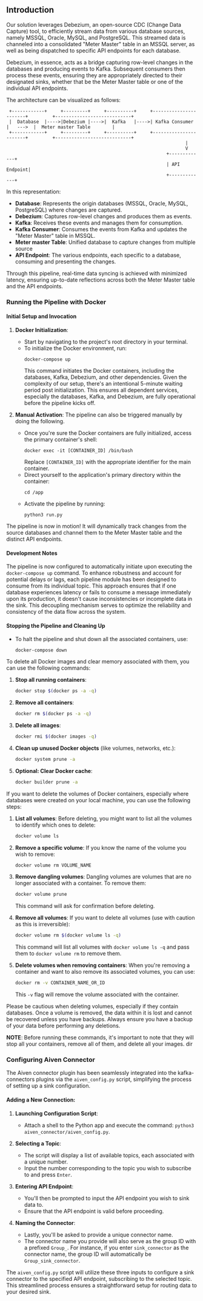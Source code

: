## Introduction

Our solution leverages Debezium, an open-source CDC (Change Data Capture) tool, to efficiently stream data from various database sources, namely MSSQL, Oracle, MySQL, and PostgreSQL. This streamed data is channeled into a consolidated "Meter Master" table in an MSSQL server, as well as being dispatched to specific API endpoints for each database.

Debezium, in essence, acts as a bridge capturing row-level changes in the databases and producing events to Kafka. Subsequent consumers then process these events, ensuring they are appropriately directed to their designated sinks, whether that be the Meter Master table or one of the individual API endpoints.

The architecture can be visualized as follows:

```
 +------------+     +---------+     +----------+     +-----------------------+         +----------------------------+
 |  Database  |---->|Debezium |---->|  Kafka   |---->| Kafka Consumer        |   --->  |  Meter master Table        |
 +------------+     +---------+     +----------+     +-----------------------+         +----------------------------+
                                                                  |
                                                                  V
                                                           +-------------+
                                                           | API Endpoint|
                                                           +-------------+
```

In this representation:
- **Database**: Represents the origin databases (MSSQL, Oracle, MySQL, PostgreSQL) where changes are captured.
- **Debezium**: Captures row-level changes and produces them as events.
- **Kafka**: Receives these events and manages them for consumption.
- **Kafka Consumer**: Consumes the events from Kafka and updates the "Meter Master" table in MSSQL.
- **Meter master Table**: Unified database to capture changes from multiple source
- **API Endpoint**: The various endpoints, each specific to a database, consuming and presenting the changes.

Through this pipeline, real-time data syncing is achieved with minimized latency, ensuring up-to-date reflections across both the Meter Master table and the API endpoints.



### Running the Pipeline with Docker

#### Initial Setup and Invocation

1. **Docker Initialization**:
   - Start by navigating to the project's root directory in your terminal.
   - To initialize the Docker environment, run:
     ```
     docker-compose up
     ```
     This command initiates the Docker containers, including the databases, Kafka, Debezium, and other dependencies. Given the complexity of our setup, there's an intentional 5-minute waiting period post initialization. This ensures all dependent services, especially the databases, Kafka, and Debezium, are fully operational before the pipeline kicks off. 

2. **Manual Activation**:
The pipeline can also be triggered manually by doing the following.

   - Once you're sure the Docker containers are fully initialized, access the primary container's shell:
     ```
     docker exec -it [CONTAINER_ID] /bin/bash
     ```
     Replace `[CONTAINER_ID]` with the appropriate identifier for the main container.
   - Direct yourself to the application's primary directory within the container:
     ```
     cd /app
     ```
   - Activate the pipeline by running:
     ```
     python3 run.py
     ```

The pipeline is now in motion! It will dynamically track changes from the source databases and channel them to the Meter Master table and the distinct API endpoints.
 
 
 
#### Development Notes

The pipeline is now configured to automatically initiate upon executing the `docker-compose up` command. To enhance robustness and account for potential delays or lags, each pipeline module has been designed to consume from its individual topic. This approach ensures that if one database experiences latency or fails to consume a message immediately upon its production, it doesn't cause inconsistencies or incomplete data in the sink. This decoupling mechanism serves to optimize the reliability and consistency of the data flow across the system.

#### Stopping the Pipeline and Cleaning Up

- To halt the pipeline and shut down all the associated containers, use:
  ```
  docker-compose down
  ```



To delete all Docker images and clear memory associated with them, you can use the following commands:

1. **Stop all running containers**:
   ```bash
   docker stop $(docker ps -a -q)
   ```

2. **Remove all containers**:
   ```bash
   docker rm $(docker ps -a -q)
   ```

3. **Delete all images**:
   ```bash
   docker rmi $(docker images -q)
   ```

4. **Clean up unused Docker objects** (like volumes, networks, etc.):
   ```bash
   docker system prune -a
   ```

5. **Optional: Clear Docker cache**:
   ```bash
   docker builder prune -a
   ```



If you want to delete the volumes of Docker containers, especially where databases were created on your local machine, you can use the following steps:

1. **List all volumes**:
   Before deleting, you might want to list all the volumes to identify which ones to delete:
   
   ```bash
   docker volume ls
   ```

2. **Remove a specific volume**:
   If you know the name of the volume you wish to remove:
   
   ```bash
   docker volume rm VOLUME_NAME
   ```

3. **Remove dangling volumes**:
   Dangling volumes are volumes that are no longer associated with a container. To remove them:
   
   ```bash
   docker volume prune
   ```

   This command will ask for confirmation before deleting.

4. **Remove all volumes**:
   If you want to delete all volumes (use with caution as this is irreversible):
   
   ```bash
   docker volume rm $(docker volume ls -q)
   ```

   This command will list all volumes with `docker volume ls -q` and pass them to `docker volume rm` to remove them.

5. **Delete volumes when removing containers**:
   When you're removing a container and want to also remove its associated volumes, you can use:
   
   ```bash
   docker rm -v CONTAINER_NAME_OR_ID
   ```

   This `-v` flag will remove the volume associated with the container.

Please be cautious when deleting volumes, especially if they contain databases. Once a volume is removed, the data within it is lost and cannot be recovered unless you have backups. Always ensure you have a backup of your data before performing any deletions.

**NOTE**: Before running these commands, it's important to note that they will stop all your containers, remove all of them, and delete all your images.
dir

### Configuring Aiven Connector

The Aiven connector plugin has been seamlessly integrated into the kafka-connectors plugins via the `aiven_config.py` script, simplifying the process of setting up a sink configuration.

#### Adding a New Connection:
1. **Launching Configuration Script**:
   - Attach a shell to the Python app and execute the command: `python3 aiven_connector/aiven_config.py`.

2. **Selecting a Topic**:
   - The script will display a list of available topics, each associated with a unique number.
   - Input the number corresponding to the topic you wish to subscribe to and press `Enter`.

3. **Entering API Endpoint**:
   - You'll then be prompted to input the API endpoint you wish to sink data to.
   - Ensure that the API endpoint is valid before proceeding.

4. **Naming the Connector**:
   - Lastly, you'll be asked to provide a unique connector name.
   - The connector name you provide will also serve as the group ID with a prefixed `Group_`. For instance, if you enter `sink_connector` as the connector name, the group ID will automatically be `Group_sink_connector`.

The `aiven_config.py` script will utilize these three inputs to configure a sink connector to the specified API endpoint, subscribing to the selected topic. This streamlined process ensures a straightforward setup for routing data to your desired sink.